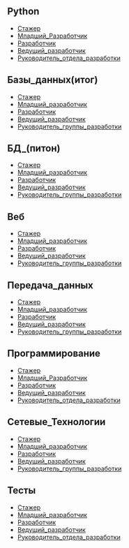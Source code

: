 ## Python
- [Стажер](Python/Стажер.md)
- [Младший_Разработчик](Python/Младший_Разработчик.md)
- [Разработчик](Python/Разработчик.md)
- [Ведущий_разработчик](Python/Ведущий_разработчик.md)
- [Руководитель_отдела_разработки](Python/Руководитель_отдела_разработки.md)

## Базы_данных(итог)
- [Стажер](Базы_данных(итог)/Стажер/index.md)
- [Младший_разработчик](Базы_данных(итог)/Младший_разработчик/index.md)
- [Разработчик](Базы_данных(итог)/Разработчик/index.md)
- [Ведущий_разработчик](Базы_данных(итог)/Ведущий_разработчик/index.md)
- [Руководитель_группы_разработки](Базы_данных(итог)/Руководитель_группы_разработки/index.md)

## БД_(питон)
- [Стажер](Базы_данных_Питон/Стажер/index.md)
- [Младший_разработчик](Базы_данных_Питон/Младший_разработчик/index.md)
- [Разработчик](Базы_данных_Питон/Разработчик/index.md)
- [Ведущий_разработчик](Базы_данных_Питон/Ведущий_разработчик/index.md)
- [Руководитель_группы_разработки](Базы_данных_Питон/Руководитель_группы_разработки/index.md)

## Веб
- [Стажер](Веб/Стажер/index.md)
- [Младший_разработчик](Веб/Младший_разработчик/index.md)
- [Разработчик](Веб/Разработчик/index.md)
- [Ведущий_разработчик](Веб/Ведущий_разработчик/index.md)
- [Руководитель_группы_разработки](Веб/Руководитель_группы_разработки/index.md)

## Передача_данных
- [Стажер](Передача_данных/Стажер/index.md)
- [Младший_разработчик](Передача_данных/Младший_разработчик/index.md)
- [Разработчик](Передача_данных/Разработчик/index.md)
- [Ведущий_разработчик](Передача_данных/Ведущий_разработчик/index.md)
- [Руководитель_группы_разработки](Передача_данных/Руководитель_группы_разработки/index.md)

## Программирование
- [Стажер](Программирование/Стажер/index.md)
- [Младший_Разработчик](Программирование/Младший_Разработчик/index.md)
- [Разработчик](Программирование/Разработчик/index.md)
- [Ведущий_разработчик](Программирование/Ведущий_разработчик/index.md)
- [Руководитель_отдела_разработки](Программирование/Руководитель_отдела_разработки/index.md)

## Сетевые_Технологии
- [Стажер](Сетевые_Технологии/Стажер/index.md)
- [Младший_разработчик](Сетевые_Технологии/Младший_разработчик/index.md)
- [Разработчик](Сетевые_Технологии/Разработчик/index.md)
- [Ведущий_разработчик](Сетевые_Технологии/Ведущий_разработчик/index.md)
- [Руководитель_группы_разработки](Сетевые_Технологии/Руководитель_группы_разработки/index.md)

## Тесты
- [Стажер](Тесты/Стажер/index.md)
- [Младший_разработчик](Тесты/Младший_разработчик/index.md)
- [Разработчик](Тесты/Разработчик/index.md)
- [Ведущий_разработчик](Тесты/Ведущий_разработчик/index.md)
- [Руководитель_отдела_разработки](Тесты/Руководитель_отдела_разработки/index.md)
